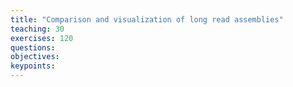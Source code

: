 ```yaml
---
title: "Comparison and visualization of long read assemblies"
teaching: 30
exercises: 120
questions:
objectives:
keypoints:
---
```

